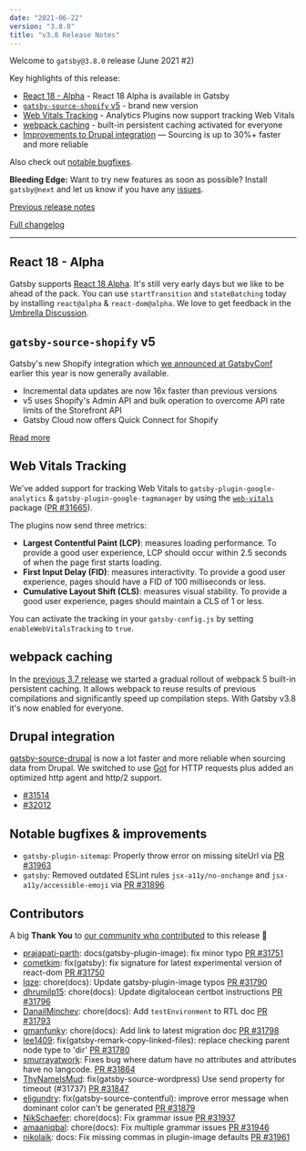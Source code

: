 ```yaml
---
date: "2021-06-22"
version: "3.8.0"
title: "v3.8 Release Notes"
---
```


Welcome to `gatsby@3.8.0` release (June 2021 #2)

Key highlights of this release:

- [React 18 - Alpha](#react-18---alpha) - React 18 Alpha is available in Gatsby
- [`gatsby-source-shopify` v5](#gatsby-source-shopify-v5) - brand new version
- [Web Vitals Tracking](#web-vitals-tracking) - Analytics Plugins now support tracking Web Vitals
- [webpack caching](#webpack-caching) - built-in persistent caching activated for everyone
- [Improvements to Drupal integration](#drupal-integration) — Sourcing is up to 30%+ faster and more reliable

Also check out [notable bugfixes](#notable-bugfixes--improvements).

**Bleeding Edge:** Want to try new features as soon as possible? Install `gatsby@next` and let us know
if you have any [issues](https://github.com/gatsbyjs/gatsby/issues).

[Previous release notes](/docs/reference/release-notes/v3.7)

[Full changelog](https://github.com/gatsbyjs/gatsby/compare/gatsby@3.8.0-next.0...gatsby@3.8.0)

---

## React 18 - Alpha

Gatsby supports [React 18 Alpha](https://reactjs.org/blog/2021/06/08/the-plan-for-react-18.html). It's still very early days but we like to be ahead of the pack. You can use `startTransition` and `stateBatching` today by installing `react@alpha` & `react-dom@alpha`. We love to get feedback in the [Umbrella Discussion](https://github.com/gatsbyjs/gatsby/discussions/31943).

## `gatsby-source-shopify` v5

Gatsby's new Shopify integration which [we announced at GatsbyConf](https://www.youtube.com/watch?v=43fJTO9gMUE) earlier this year is now generally available.

- Incremental data updates are now 16x faster than previous versions
- v5 uses Shopify's Admin API and bulk operation to overcome API rate limits of the Storefront API
- Gatsby Cloud now offers Quick Connect for Shopify

[Read more](https://www.gatsbyjs.com/solutions/shopify/)

## Web Vitals Tracking

We've added support for tracking Web Vitals to `gatsby-plugin-google-analytics` & `gatsby-plugin-google-tagmanager` by using the [`web-vitals`](https://github.com/GoogleChrome/web-vitals) package ([PR #31665](https://github.com/gatsbyjs/gatsby/pull/31665)).

The plugins now send three metrics:

- **Largest Contentful Paint (LCP)**: measures loading performance. To provide a good user experience, LCP should occur within 2.5 seconds of when the page first starts loading.
- **First Input Delay (FID)**: measures interactivity. To provide a good user experience, pages should have a FID of 100 milliseconds or less.
- **Cumulative Layout Shift (CLS)**: measures visual stability. To provide a good user experience, pages should maintain a CLS of 1 or less.

You can activate the tracking in your `gatsby-config.js` by setting `enableWebVitalsTracking` to `true`.

## webpack caching

In the [previous 3.7 release](/docs/reference/release-notes/v3.7) we started a gradual rollout of webpack 5 built-in persistent caching. It allows webpack to reuse results of previous compilations and significantly speed up compilation steps. With Gatsby v3.8 it's now enabled for everyone.

## Drupal integration

[gatsby-source-drupal](https://www.gatsbyjs.com/plugins/gatsby-source-drupal/?=drupal) is now a lot faster and more reliable when sourcing data from Drupal. We switched to use [Got](https://github.com/sindresorhus/got) for HTTP requests plus added an optimized http agent and http/2 support.

- [#31514](https://github.com/gatsbyjs/gatsby/pull/31514)
- [#32012](https://github.com/gatsbyjs/gatsby/pull/32012)

## Notable bugfixes & improvements

- `gatsby-plugin-sitemap`: Properly throw error on missing siteUrl via [PR #31963](https://github.com/gatsbyjs/gatsby/pull/31963)
- `gatsby`: Removed outdated ESLint rules `jsx-a11y/no-onchange` and `jsx-a11y/accessible-emoji` via [PR #31896](https://github.com/gatsbyjs/gatsby/pull/31896)

## Contributors

A big **Thank You** to [our community who contributed](https://github.com/gatsbyjs/gatsby/compare/gatsby@3.8.0-next.0...gatsby@3.8.0) to this release 💜

- [prajapati-parth](https://github.com/prajapati-parth): docs(gatsby-plugin-image): fix minor typo [PR #31751](https://github.com/gatsbyjs/gatsby/pull/31751)
- [cometkim](https://github.com/cometkim): fix(gatsby): fix signature for latest experimental version of react-dom [PR #31750](https://github.com/gatsbyjs/gatsby/pull/31750)
- [lqze](https://github.com/lqze): chore(docs): Update gatsby-plugin-image typos [PR #31790](https://github.com/gatsbyjs/gatsby/pull/31790)
- [dhrumilp15](https://github.com/dhrumilp15): chore(docs): Update digitalocean certbot instructions [PR #31796](https://github.com/gatsbyjs/gatsby/pull/31796)
- [DanailMinchev](https://github.com/DanailMinchev): chore(docs): Add `testEnvironment` to RTL doc [PR #31793](https://github.com/gatsbyjs/gatsby/pull/31793)
- [gmanfunky](https://github.com/gmanfunky): chore(docs): Add link to latest migration doc [PR #31798](https://github.com/gatsbyjs/gatsby/pull/31798)
- [lee1409](https://github.com/lee1409): fix(gatsby-remark-copy-linked-files): replace checking parent node type to 'dir' [PR #31780](https://github.com/gatsbyjs/gatsby/pull/31780)
- [smurrayatwork](https://github.com/smurrayatwork): Fixes bug where datum have no attributes and attributes have no langcode. [PR #31864](https://github.com/gatsbyjs/gatsby/pull/31864)
- [ThyNameIsMud](https://github.com/ThyNameIsMud): fix(gatsby-source-wordpress) Use send property for timeout (#31737) [PR #31847](https://github.com/gatsbyjs/gatsby/pull/31847)
- [eligundry](https://github.com/eligundry): fix(gatsby-source-contentful): improve error message when dominant color can't be generated [PR #31879](https://github.com/gatsbyjs/gatsby/pull/31879)
- [NikSchaefer](https://github.com/NikSchaefer): chore(docs): Fix grammar issue [PR #31937](https://github.com/gatsbyjs/gatsby/pull/31937)
- [amaaniqbal](https://github.com/amaaniqbal): chore(docs): Fix multiple grammar issues [PR #31946](https://github.com/gatsbyjs/gatsby/pull/31946)
- [nikolaik](https://github.com/nikolaik): docs: Fix missing commas in plugin-image defaults [PR #31961](https://github.com/gatsbyjs/gatsby/pull/31961)

